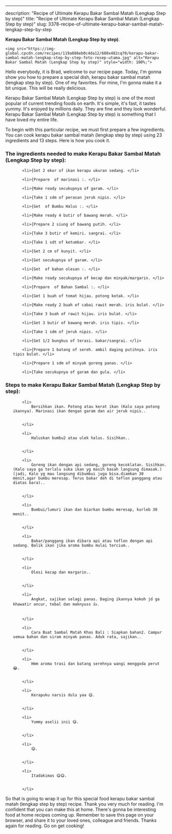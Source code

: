 ---
description: "Recipe of Ultimate Kerapu Bakar Sambal Matah (Lengkap Step by step)"
title: "Recipe of Ultimate Kerapu Bakar Sambal Matah (Lengkap Step by step)"
slug: 3378-recipe-of-ultimate-kerapu-bakar-sambal-matah-lengkap-step-by-step

<p>
	<strong>Kerapu Bakar Sambal Matah (Lengkap Step by step)</strong>. 
	
</p>
<p>
	
	<img src="https://img-global.cpcdn.com/recipes/119a886eb0c4da12/680x482cq70/kerapu-bakar-sambal-matah-lengkap-step-by-step-foto-resep-utama.jpg" alt="Kerapu Bakar Sambal Matah (Lengkap Step by step)" style="width: 100%;">
	
	
</p>
<p>
	Hello everybody, it is Brad, welcome to our recipe page. Today, I'm gonna show you how to prepare a special dish, kerapu bakar sambal matah (lengkap step by step). One of my favorites. For mine, I'm gonna make it a bit unique. This will be really delicious.
</p>
	
<p>
	
</p>
<p>
	Kerapu Bakar Sambal Matah (Lengkap Step by step) is one of the most popular of current trending foods on earth. It's simple, it's fast, it tastes yummy. It's enjoyed by millions daily. They are fine and they look wonderful. Kerapu Bakar Sambal Matah (Lengkap Step by step) is something that I have loved my entire life.
</p>

<p>
To begin with this particular recipe, we must first prepare a few ingredients. You can cook kerapu bakar sambal matah (lengkap step by step) using 23 ingredients and 13 steps. Here is how you cook it.
</p>

<h3>The ingredients needed to make Kerapu Bakar Sambal Matah (Lengkap Step by step):</h3>

<ol>
	
		<li>{Get 2 ekor of ikan kerapu ukuran sedang. </li>
	
		<li>{Prepare  of marinasi :. </li>
	
		<li>{Make ready secukupnya of garam. </li>
	
		<li>{Take 1 sdm of perasan jeruk nipis. </li>
	
		<li>{Get  of Bumbu Halus :. </li>
	
		<li>{Make ready 4 butir of bawang merah. </li>
	
		<li>{Prepare 2 siung of bawang putih. </li>
	
		<li>{Take 3 butir of kemiri. sangrai. </li>
	
		<li>{Take 1 sdt of ketumbar. </li>
	
		<li>{Get 2 cm of kunyit. </li>
	
		<li>{Get secukupnya of garam. </li>
	
		<li>{Get  of bahan olesan :. </li>
	
		<li>{Make ready secukupnya of kecap dan minyak/margarin. </li>
	
		<li>{Prepare  of Bahan Sambal :. </li>
	
		<li>{Get 1 buah of tomat hijau. potong kotak. </li>
	
		<li>{Make ready 2 buah of cabai rawit merah. iris bulat. </li>
	
		<li>{Take 3 buah of rawit hijau. iris bulat. </li>
	
		<li>{Get 3 butir of bawang merah. iris tipis. </li>
	
		<li>{Take 1 sdm of jeruk nipis. </li>
	
		<li>{Get 1/2 bungkus of terasi. bakar/sangrai. </li>
	
		<li>{Prepare 1 batang of sereh. ambil daging putihnya. iris tipis bulat. </li>
	
		<li>{Prepare 1 sdm of minyak goreng panas. </li>
	
		<li>{Take secukupnya of garam dan gula. </li>
	
</ol>
<p>
	
</p>

<h3>Steps to make Kerapu Bakar Sambal Matah (Lengkap Step by step):</h3>

<ol>
	
		<li>
			Bersihkan ikan. Potong atau kerat ikan (Kalo saya potong ikannya). Marinasi ikan dengan garam dan air jeruk nipis..
			
			
		</li>
	
		<li>
			Haluskan bumbu2 atau ulek halus. Sisihkan..
			
			
		</li>
	
		<li>
			Goreng ikan dengan api sedang, goreng kecoklatan. Sisihkan. (Kalo saya ga terlalu suka ikan yg masih basah langsung dimasak.) (jadi, Kalo yg mau langsung dibumbui juga bisa.diamkan 30 menit,agar bumbu meresap. Terus bakar deh di teflon panggang atau diatas bara)..
			
			
		</li>
	
		<li>
			Bumbui/lumuri ikan dan biarkan bumbu meresap, kurleb 30 menit..
			
			
		</li>
	
		<li>
			Bakar/panggang ikan dibara api atau teflon dengan api sedang. Balik ikan jika aroma bumbu mulai tercium..
			
			
		</li>
	
		<li>
			Olesi kecap dan margarin..
			
			
		</li>
	
		<li>
			Angkat, sajikan selagi panas. Daging ikannya kokoh jd ga khawatir ancur, tebal dan maknyuss 👍.
			
			
		</li>
	
		<li>
			Cara Buat Sambal Matah Khas Bali : Siapkan bahan2. Campur semua bahan dan siram minyak panas. Aduk rata, sajikan..
			
			
		</li>
	
		<li>
			Hmm aroma trasi dan batang serehnya wangi menggoda perut 😂.
			
			
		</li>
	
		<li>
			Kerapuku narsis dulu yaa 😋.
			
			
		</li>
	
		<li>
			Yummy aselii inii 😋.
			
			
		</li>
	
		<li>
			😋.
			
			
		</li>
	
		<li>
			Itadakimas 😋😋.
			
			
		</li>
	
</ol>

<p>
	
</p>

<p>
	So that is going to wrap it up for this special food kerapu bakar sambal matah (lengkap step by step) recipe. Thank you very much for reading. I'm confident that you can make this at home. There's gonna be interesting food at home recipes coming up. Remember to save this page on your browser, and share it to your loved ones, colleague and friends. Thanks again for reading. Go on get cooking!
</p>
